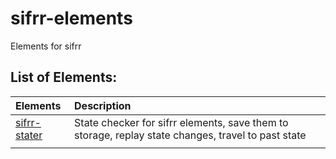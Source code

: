 # sifrr-elements

Elements for sifrr

## List of Elements:
| Elements | Description |
| :------------- | :------------- |
| [sifrr-stater](./elements/sifrr/stater.html) | State checker for sifrr elements, save them to storage, replay state changes, travel to past state |
|  |  |
